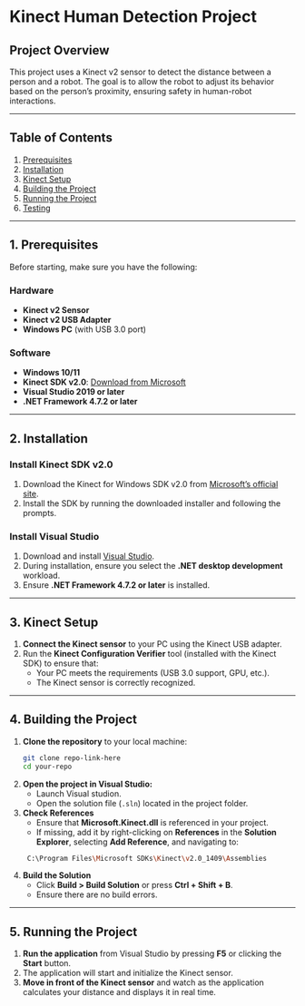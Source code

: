 # Kinect Human Detection Project

## Project Overview
This project uses a Kinect v2 sensor to detect the distance between a person and a robot. The goal is to allow the robot to adjust its behavior based on the person’s proximity, ensuring safety in human-robot interactions.

---

## Table of Contents
1. [Prerequisites](#prerequisites)
2. [Installation](#installation)
3. [Kinect Setup](#kinect-setup)
4. [Building the Project](#building-the-project)
5. [Running the Project](#running-the-project)
6. [Testing](#testing)

---

## 1. Prerequisites

Before starting, make sure you have the following:

### Hardware
- **Kinect v2 Sensor**
- **Kinect v2 USB Adapter**
- **Windows PC** (with USB 3.0 port)

### Software
- **Windows 10/11**
- **Kinect SDK v2.0**: [Download from Microsoft](https://www.microsoft.com/en-us/download/details.aspx?id=44561)
- **Visual Studio 2019 or later**
- **.NET Framework 4.7.2 or later**

---

## 2. Installation

### Install Kinect SDK v2.0
1. Download the Kinect for Windows SDK v2.0 from [Microsoft’s official site](https://www.microsoft.com/en-us/download/details.aspx?id=44561).
2. Install the SDK by running the downloaded installer and following the prompts.

### Install Visual Studio
1. Download and install [Visual Studio](https://visualstudio.microsoft.com/downloads/).
2. During installation, ensure you select the **.NET desktop development** workload.
3. Ensure **.NET Framework 4.7.2 or later** is installed.

---

## 3. Kinect Setup

1. **Connect the Kinect sensor** to your PC using the Kinect USB adapter.
2. Run the **Kinect Configuration Verifier** tool (installed with the Kinect SDK) to ensure that:
   - Your PC meets the requirements (USB 3.0 support, GPU, etc.).
   - The Kinect sensor is correctly recognized.

---

## 4. Building the Project

1. **Clone the repository** to your local machine:
   ```bash
   git clone repo-link-here
   cd your-repo
   ```
2. **Open the project in Visual Studio:**
   - Launch Visual studion.
   - Open the solution file (`.sln`) located in the project folder.
3. **Check References**
   - Ensure that **Microsoft.Kinect.dll** is referenced in your project.
   - If missing, add it by right-clicking on **References** in the **Solution Explorer**, selecting **Add Reference**, and navigating to:
   ```bash
    C:\Program Files\Microsoft SDKs\Kinect\v2.0_1409\Assemblies
   ```
4. **Build the Solution**
   - Click **Build > Build Solution** or press **Ctrl + Shift + B**.
   - Ensure there are no build errors.
---
## 5. Running the Project

1. **Run the application** from Visual Studio by pressing **F5** or clicking the **Start** button.
2. The application will start and initialize the Kinect sensor.
3. **Move in front of the Kinect sensor** and watch as the application calculates your distance and displays it in real time.

